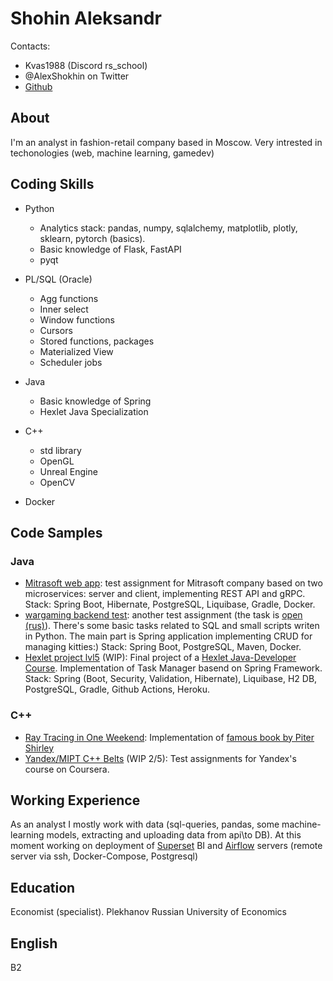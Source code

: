 # Shohin Aleksandr

Contacts:  
- Kvas1988 (Discord rs_school)  
- @AlexShokhin on Twitter  
- [Github](https://github.com/Kvas1988)

## About
I'm an analyst in fashion-retail company based in Moscow. Very intrested in techonologies (web, machine learning, gamedev)

## Coding Skills

- Python
    - Analytics stack: pandas, numpy, sqlalchemy, matplotlib, plotly, sklearn, pytorch (basics). 
    - Basic knowledge of Flask, FastAPI
    - pyqt

- PL/SQL (Oracle)
    - Agg functions
    - Inner select
    - Window functions
    - Cursors
    - Stored functions, packages
    - Materialized View
    - Scheduler jobs

- Java
    - Basic knowledge of Spring
    - Hexlet Java Specialization  

- C++
    - std library
    - OpenGL
    - Unreal Engine
    - OpenCV

- Docker


## Code Samples
### Java

- [Mitrasoft web app](https://github.com/Kvas1988/mitrasoft_test): test assignment for Mitrasoft company based on two microservices: server and client, implementing REST API and gRPC. Stack: Spring Boot, Hibernate, PostgreSQL, Liquibase, Gradle, Docker.
- [wargaming backend test](https://github.com/Kvas1988/wg_backend_test): another test assignment (the task is [open (rus)](https://github.com/wgnet/wg_forge_backend)). There's some basic tasks related to SQL and small scripts writen in Python. The main part is Spring application implementing CRUD for managing kitties:) Stack: Spring Boot, PostgreSQL, Maven, Docker.
- [Hexlet project lvl5](https://github.com/Kvas1988/java-project-lvl5) (WIP): Final project of a [Hexlet Java-Developer Course](https://ru.hexlet.io/programs/java). Implementation of Task Manager basend on Spring Framework. Stack: Spring (Boot, Security, Validation, Hibernate), Liquibase, H2 DB, PostgreSQL, Gradle, Github Actions, Heroku.

### C++

- [Ray Tracing in One Weekend](https://github.com/Kvas1988/RayTracingOneWeekend): Implementation of [famous book by Piter Shirley](https://raytracing.github.io/books/RayTracingInOneWeekend.html)
- [Yandex/MIPT C++ Belts](https://github.com/Kvas1988/yandex_cpp_belts) (WIP 2/5): Test assignments for Yandex's course on Coursera.

## Working Experience
As an analyst I mostly work with data (sql-queries, pandas, some machine-learning models, extracting and uploading data from api\to DB). At this moment working on deployment of [Superset](https://superset.apache.org/) BI and [Airflow](https://airflow.apache.org/) servers (remote server via ssh, Docker-Compose, Postgresql)

## Education
Economist (specialist). Plekhanov Russian University of Economics

## English
B2

